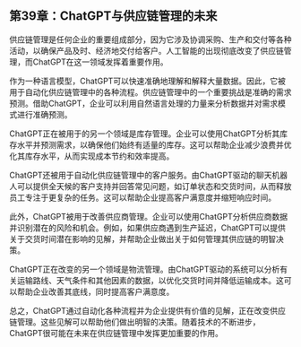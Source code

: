 ## 第39章：ChatGPT与供应链管理的未来

供应链管理是任何企业的重要组成部分，因为它涉及协调采购、生产和交付等各种活动，以确保产品及时、经济地交付给客户。人工智能的出现彻底改变了供应链管理，而ChatGPT在这一领域发挥着重要作用。

作为一种语言模型，ChatGPT可以快速准确地理解和解释大量数据。因此，它被用于自动化供应链管理中的各种流程。供应链管理中的一个重要挑战是准确的需求预测。借助ChatGPT，企业可以利用自然语言处理的力量来分析数据并对需求模式进行准确预测。

ChatGPT正在被用于的另一个领域是库存管理。企业可以使用ChatGPT分析其库存水平并预测需求，以确保他们始终有适量的库存。这可以帮助企业减少浪费并优化其库存水平，从而实现成本节约和效率提高。

ChatGPT还被用于自动化供应链管理中的客户服务。由ChatGPT驱动的聊天机器人可以提供全天候的客户支持并回答常见问题，如订单状态和交货时间，从而释放员工专注于更复杂的任务。这可以帮助企业提高客户满意度并缩短响应时间。

此外，ChatGPT被用于改善供应商管理。企业可以使用ChatGPT分析供应商数据并识别潜在的风险和机会。例如，如果供应商遇到生产延迟，ChatGPT可以提供关于交货时间潜在影响的见解，并帮助企业做出关于如何管理其供应链的明智决策。

ChatGPT正在改变的另一个领域是物流管理。由ChatGPT驱动的系统可以分析有关运输路线、天气条件和其他因素的数据，以优化交货时间并降低运输成本。这可以帮助企业改善其底线，同时提高客户满意度。

总之，ChatGPT通过自动化各种流程并为企业提供有价值的见解，正在改变供应链管理。这些见解可以帮助他们做出明智的决策。随着技术的不断进步，ChatGPT很可能在未来在供应链管理中发挥更加重要的作用。
